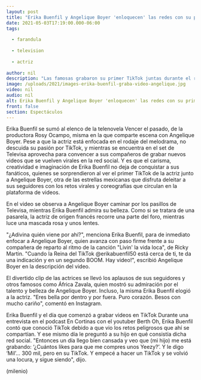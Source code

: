 ```yaml
---
layout: post
title: "Erika Buenfil y Angelique Boyer 'enloquecen' las redes con su primer video juntas en TikTok"
date: 2021-05-03T17:19:00.000-06:00
tags:
  
  - farandula
  
  - television
  
  - actriz
  
author: nil
description: "Las famosas grabaron su primer TikTok juntas durante el rodaje de 'Vencer el pasado', su próxima telenovela en Televisa. "
image: /uploads/2021/images-erika-buenfil-graba-video-angelique.jpg
video: nil
audio: nil
alt: Erika Buenfil y Angelique Boyer 'enloquecen' las redes con su primer video juntas en TikTok
front: false
section: Espectáculos
---
```


Erika Buenfil se sumó al elenco de la telenovela Vencer el pasado, de la productora Rosy Ocampo, misma en la que comparte escena con Angelique Boyer. Pese a que la actriz está enfocada en el rodaje del melodrama, no descuida su pasión por TikTok, y mientras se encuentra en el set de Televisa aprovecha para convencer a sus compañeros de grabar nuevos videos que se vuelven virales en la red social.  Y es que el carisma, creatividad e imaginación de Erika Buenfil no deja de conquistar a sus fanáticos, quienes se sorprendieron al ver el primer TikTok de la actriz junto a Angelique Boyer, otra de las estrellas mexicanas que disfruta deleitar a sus seguidores con los retos virales y coreografías que circulan en la plataforma de videos. 

En el video se observa a Angelique Boyer caminar por los pasillos de Televisa, mientras Erika Buenfil admira su belleza. Como si se tratara de una pasarela, la actriz de origen francés recorre una parte del foro, mientras luce una mascada rosa y unos lentes.  

"¿Adivina quién viene por ahí?", menciona Erika Buenfil, para de inmediato enfocar a Angelique Boyer, quien avanza con paso firme frente a su compañera de reparto al ritmo de la canción "Livin' la vida loca", de Ricky Martin.  "Cuando la Reina del TikTok @erikabuenfil50 está cerca de ti, te da una indicación y en un segundo BOOM. Hay video!", escribió Angelique Boyer en la descripción del video.  

El divertido clip de las actrices se llevó los aplausos de sus seguidores y otros famosos como África Zavala, quien mostró su admiración por el talento y belleza de Angelique Boyer.  Incluso, la misma Erika Buenfil elogió a la actriz. "Eres bella por dentro y por fuera. Puro corazón. Besos con mucho cariño", comentó en Instagram.  

Erika Buenfil y el día que comenzó a grabar videos en TikTok  Durante una entrevista en el podcast En Cortinas con el youtuber Berth Oh, Erika Buenfil contó que conoció TikTok debido a que vio los retos peligrosos que ahí se compartían. Y ese mismo día le preguntó a su hijo en qué consistía dicha red social.  "Entonces un día llego bien cansada y veo que (mi hijo) me está grabando: ‘¿Cuántos likes para que me compres unos Yeezy?’. Y le digo ‘Mil’… 300 mil, pero en su TikTok. Y empecé a hacer un TikTok y se volvió una locura, y sigue siendo", dijo.  


(milenio)